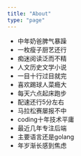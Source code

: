 ```yaml
---
title: "About"
type: "page"
---
```


- 中年奶爸脾气暴躁
- 一枚瘦子厨艺还行
- 痴迷阅读泛而不精
- 人文历史文学小说
- 一目十行过目就完
- 喜欢踢球人菜瘾大
- 每天六点起床跑步
- 配速还行5分左右
- 马拉松赛屡报不中
- coding十年技术平庸
- 最近几年专注后端
- 主要语言还是golang
- 年岁渐长感到焦虑

